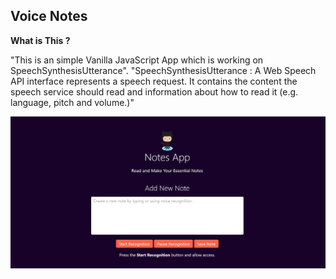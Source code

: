 ## Voice Notes 


**What is This ?**
<br />

"This is an simple Vanilla JavaScript App which is working on SpeechSynthesisUtterance".
"SpeechSynthesisUtterance : A Web Speech API interface represents a speech request. It contains the content the speech service should read and information about how to read it (e.g. language, pitch and volume.)"

<p align="center">
<img src="./img/ss.png" alt="voice notes" />
</p>


